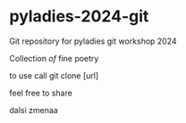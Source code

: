 # pyladies-2024-git
Git repository for pyladies git workshop 2024

Collection *of* fine poetry

to use call git clone [url]

feel free to share

dalsi zmenaa